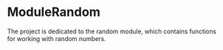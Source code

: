 # ModuleRandom
The project is dedicated to the random module, which contains functions for working with random numbers.
